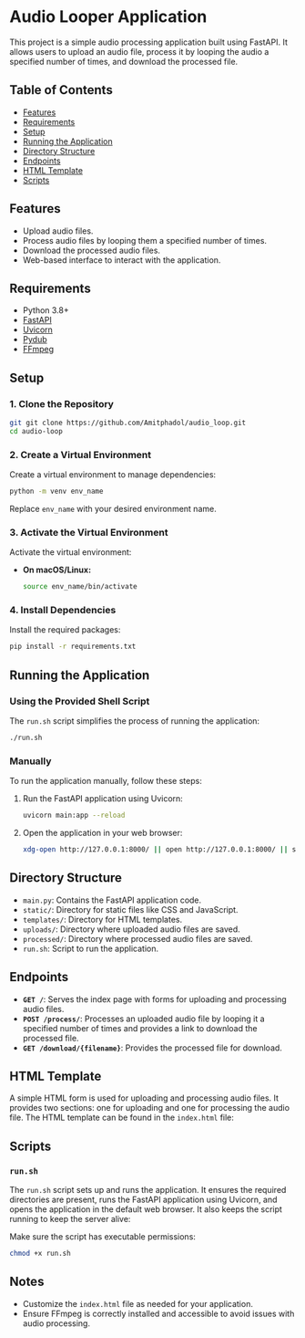 # Audio Looper Application

This project is a simple audio processing application built using FastAPI. It allows users to upload an audio file, process it by looping the audio a specified number of times, and download the processed file.

## Table of Contents

- [Features](#features)
- [Requirements](#requirements)
- [Setup](#setup)
- [Running the Application](#running-the-application)
- [Directory Structure](#directory-structure)
- [Endpoints](#endpoints)
- [HTML Template](#html-template)
- [Scripts](#scripts)

## Features

- Upload audio files.
- Process audio files by looping them a specified number of times.
- Download the processed audio files.
- Web-based interface to interact with the application.

## Requirements

- Python 3.8+
- [FastAPI](https://fastapi.tiangolo.com/)
- [Uvicorn](https://www.uvicorn.org/)
- [Pydub](https://pydub.com/)
- [FFmpeg](https://ffmpeg.org/)

## Setup

### 1. Clone the Repository

```bash
git git clone https://github.com/Amitphadol/audio_loop.git
cd audio-loop
```

### 2. Create a Virtual Environment

Create a virtual environment to manage dependencies:

```bash
python -m venv env_name
```

Replace `env_name` with your desired environment name.

### 3. Activate the Virtual Environment

Activate the virtual environment:

- **On macOS/Linux:**
  ```bash
  source env_name/bin/activate
  ```

### 4. Install Dependencies

Install the required packages:

```bash
pip install -r requirements.txt
```
## Running the Application

### Using the Provided Shell Script

The `run.sh` script simplifies the process of running the application:

```bash
./run.sh
```

### Manually

To run the application manually, follow these steps:

1. Run the FastAPI application using Uvicorn:
   ```bash
   uvicorn main:app --reload
   ```

2. Open the application in your web browser:
   ```bash
   xdg-open http://127.0.0.1:8000/ || open http://127.0.0.1:8000/ || start http://127.0.0.1:8000/
   ```

## Directory Structure

- `main.py`: Contains the FastAPI application code.
- `static/`: Directory for static files like CSS and JavaScript.
- `templates/`: Directory for HTML templates.
- `uploads/`: Directory where uploaded audio files are saved.
- `processed/`: Directory where processed audio files are saved.
- `run.sh`: Script to run the application.

## Endpoints

- **`GET /`**: Serves the index page with forms for uploading and processing audio files.
- **`POST /process/`**: Processes an uploaded audio file by looping it a specified number of times and provides a link to download the processed file.
- **`GET /download/{filename}`**: Provides the processed file for download.

## HTML Template

A simple HTML form is used for uploading and processing audio files. It provides two sections: one for uploading and one for processing the audio file. The HTML template can be found in the `index.html` file:
## Scripts

### `run.sh`

The `run.sh` script sets up and runs the application. It ensures the required directories are present, runs the FastAPI application using Uvicorn, and opens the application in the default web browser. It also keeps the script running to keep the server alive:

Make sure the script has executable permissions:

```bash
chmod +x run.sh
```

## Notes

- Customize the `index.html` file as needed for your application.
- Ensure FFmpeg is correctly installed and accessible to avoid issues with audio processing.
